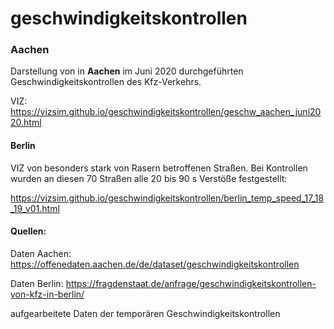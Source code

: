 # geschwindigkeitskontrollen



### Aachen

Darstellung von in **Aachen** im Juni 2020 durchgeführten Geschwindigkeitskontrollen des Kfz-Verkehrs.

VIZ:  
https://vizsim.github.io/geschwindigkeitskontrollen/geschw_aachen_juni2020.html



#### Berlin

VIZ von besonders stark von Rasern betroffenen Straßen. Bei Kontrollen wurden an diesen 70 Straßen alle 20 bis 90 s Verstöße festgestellt:

https://vizsim.github.io/geschwindigkeitskontrollen/berlin_temp_speed_17_18_19_v01.html



#### Quellen:

Daten Aachen:  
https://offenedaten.aachen.de/de/dataset/geschwindigkeitskontrollen



Daten Berlin:
https://fragdenstaat.de/anfrage/geschwindigkeitskontrollen-von-kfz-in-berlin/

aufgearbeitete Daten der temporären Geschwindigkeitskontrollen 